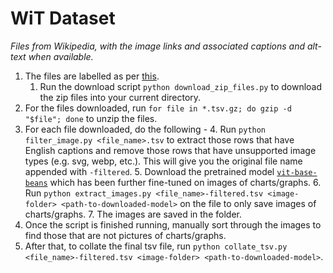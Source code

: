 # WiT Dataset
*Files from Wikipedia, with the image links and associated captions and alt-text when available.*

1. The files are labelled as per [this](https://github.com/google-research-datasets/wit/blob/main/DATA.md).
   1. Run the download script `python download_zip_files.py` to download the zip files into your current directory.
2. For the files downloaded, run `for file in *.tsv.gz; do gzip -d "$file"; done` to unzip the files.
3. For each file downloaded, do the following -
   4. Run `python filter_image.py <file_name>.tsv` to extract those rows that have English captions and remove those rows 
   that have unsupported image types (e.g. svg, webp, etc.). This will give you the original file name appended with `-filtered`.
   5. Download the pretrained model [`vit-base-beans`](https://drive.google.com/file/d/1nc8Egnj_G4L6b8-cLz-86JNQPkU1TAWr/view?usp=drive_link) 
      which has been further fine-tuned on images of charts/graphs.
   6. Run `python extract_images.py <file_name>-filtered.tsv <image-folder> <path-to-downloaded-model>` on the file to 
      only save images of charts/graphs.
   7. The images are saved in the folder.
4. Once the script is finished running, manually sort through the images to find those that are not pictures of charts/graphs.
5. After that, to collate the final tsv file, run `python collate_tsv.py <file_name>-filtered.tsv <image-folder> <path-to-downloaded-model>`.

